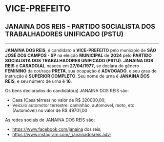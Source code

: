 # VICE-PREFEITO
## JANAINA DOS REIS - PARTIDO SOCIALISTA DOS TRABALHADORES UNIFICADO (PSTU)
---
**JANAINA DOS REIS**, é candidato a **VICE-PREFEITO** pelo município de **SÃO JOSÉ DOS CAMPOS - SP** na eleição **MUNICIPAL** de **2024** pelo **PARTIDO SOCIALISTA DOS TRABALHADORES UNIFICADO (PSTU)**.
**JANAINA DOS REIS** é **CASADO(A)**, nasceu em **27/04/1977**, se declara do gênero **FEMININO** da cor/raça **PRETA**, sua ocupação é **ADVOGADO**, e seu grau de instrução é **SUPERIOR COMPLETO**.
Seu nome de urna é **JANAINA DOS REIS**, e seu número de urna é **16**.

Os bens declarados do candidato(a) JANAINA DOS REIS são: 
- Casa (Casa térrea) no valor de R$ 320000,00;
- Veículo automotor terrestre: caminhão, automóvel, moto, etc. (Automóvel) no valor de R$ 49701,00

As redes sociais de JANAINA DOS REIS são:
- https://www.facebook.com/janaina dos reis;
- https://www.instagram.com/_janainadosreis.adv;